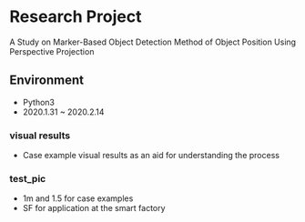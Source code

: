 # Research Project

A Study on Marker-Based Object Detection Method of Object Position Using Perspective Projection

## Environment
* Python3
* 2020.1.31 ~ 2020.2.14

### visual results
* Case example visual results as an aid for understanding the process

### test_pic
* 1m and 1.5 for case examples
* SF for application at the smart factory

